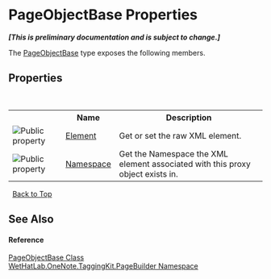 # PageObjectBase Properties
 _**\[This is preliminary documentation and is subject to change.\]**_

The <a href="10522ffc-023c-fe2b-d07f-22ef617cb6f6.md">PageObjectBase</a> type exposes the following members.


## Properties
&nbsp;<table><tr><th></th><th>Name</th><th>Description</th></tr><tr><td>![Public property](media/pubproperty.gif "Public property")</td><td><a href="b1355277-06a2-7c7b-8423-2a3d979b9e32.md">Element</a></td><td>
Get or set the raw XML element.</td></tr><tr><td>![Public property](media/pubproperty.gif "Public property")</td><td><a href="f3e4f694-8098-5550-71ff-8ae66afd9f7a.md">Namespace</a></td><td>
Get the Namespace the XML element associated with this proxy object exists in.</td></tr></table>&nbsp;
<a href="#pageobjectbase-properties">Back to Top</a>

## See Also


#### Reference
<a href="10522ffc-023c-fe2b-d07f-22ef617cb6f6.md">PageObjectBase Class</a><br /><a href="56352230-71f2-f4b7-63a8-983965663af5.md">WetHatLab.OneNote.TaggingKit.PageBuilder Namespace</a><br />